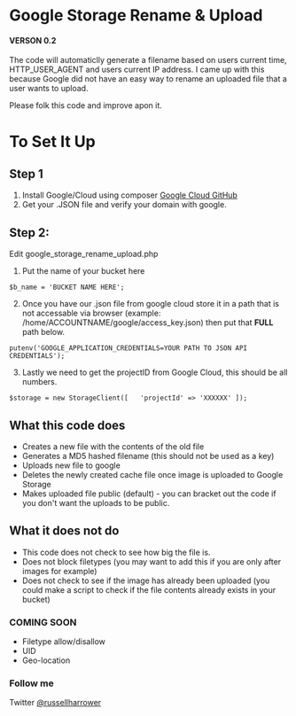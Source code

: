 # Google Storage Rename & Upload
#### VERSON 0.2

The code will automaticlly generate a filename based on users current time, HTTP_USER_AGENT and users current IP address.
I came up with this because Google did not have an easy way to rename an uploaded file that a user wants to upload.

Please folk this code and improve apon it.

# To Set It Up
## Step 1
1. Install Google/Cloud using composer [Google Cloud GitHub](https://github.com/GoogleCloudPlatform/google-cloud-php)
2. Get your .JSON file and verify your domain with google.

## Step 2:
Edit google_storage_rename_upload.php

1. Put the name of your bucket here

``` $b_name = 'BUCKET NAME HERE'; ```

2. Once you have our .json file from google cloud store it in a path that is not accessable via browser (example: /home/ACCOUNTNAME/google/access_key.json)
 then put that **FULL** path below.

```putenv('GOOGLE_APPLICATION_CREDENTIALS=YOUR PATH TO JSON API CREDENTIALS');```

3. Lastly we need to get the projectID from Google Cloud, this should be all numbers.

``` $storage = new StorageClient([   'projectId' => 'XXXXXX' ]); ```

## What this code does

* Creates a new file with the contents of the old file
* Generates a MD5 hashed filename (this should not be used as a key)
* Uploads new file to google
* Deletes the newly created cache file once image is uploaded to Google Storage
* Makes uploaded file public (default) - you can bracket out the code if you don't want the uploads to be public.


## What it does not do

* This code does not check to see how big the file is.
* Does not block filetypes (you may want to add this if you are only after images for example)
* Does not check to see if the image has already been uploaded (you could make a script to check if the file contents already exists in your bucket)

### COMING SOON

* Filetype allow/disallow
* UID
* Geo-location

### Follow me

 Twitter [@russellharrower](http://twitter.com/russellharrower)
